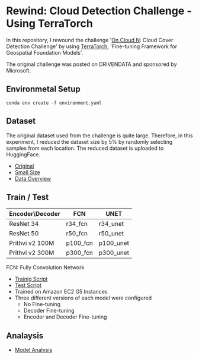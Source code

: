 # Rewind: Cloud Detection Challenge - Using TerraTorch
In this repository, I rewound the challenge '[On Cloud N](https://www.drivendata.org/competitions/83/cloud-cover/): Cloud Cover Detection Challenge' by using [TerraTorch](https://ibm.github.io/terratorch/stable/), 'Fine-tuning Framework for Geospatial Foundation Models'.

The original challenge was posted on DRIVENDATA and sponsored by Microsoft.

## Environmetal Setup
```
conda env create -f environment.yaml
```

## Dataset
The original dataset used from the challenge is quite large. Therefore, in this experiment, I reduced the dataset size by 5% by randomly selecting samples from each location. The reduced dataset is uploaded to HuggingFace.

- [Original](https://source.coop/repositories/radiantearth/cloud-cover-detection-challenge/description)
- [Small Size](https://huggingface.co/datasets/hk-kaden-kim/Small_S2_CloudCover_Seg)
- [Data Overview](./data_analysis.ipynb)

## Train / Test

| Encoder\Decoder    | FCN | UNET |
| -------- | ------- | ------- |
| ResNet 34       | r34_fcn                     | r34_unet  |
| ResNet 50       | r50_fcn                     | r50_unet  |
| Prithvi v2 100M | p100_fcn                    | p100_unet |
| Prithvi v2 300M | p300_fcn                    | p300_unet |

FCN: Fully Convolution Network

- [Trainig Script](./training.py)
- [Test Script](./test.py)
- Trained on Amazon EC2 G5 Instances
- Three different versions of each model were configured
  - No Fine-tuning
  - Decoder Fine-tuning
  - Encoder and Decoder Fine-tuning

## Analaysis
- [Model Analysis](./model_analysis.ipynb)
